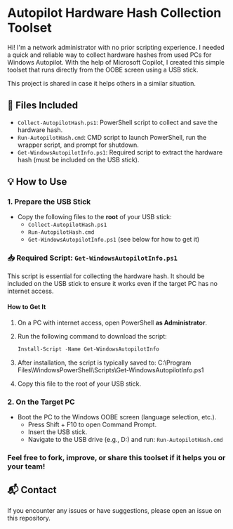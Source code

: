 # Autopilot Hardware Hash Collection Toolset

Hi! I'm a network administrator with no prior scripting experience. I needed a quick and reliable way to collect hardware hashes from used PCs for Windows Autopilot. With the help of Microsoft Copilot, I created this simple toolset that runs directly from the OOBE screen using a USB stick.

This project is shared in case it helps others in a similar situation.

## 📁 Files Included

- `Collect-AutopilotHash.ps1`: PowerShell script to collect and save the hardware hash.
- `Run-AutopilotHash.cmd`: CMD script to launch PowerShell, run the wrapper script, and prompt for shutdown.
- `Get-WindowsAutopilotInfo.ps1`: Required script to extract the hardware hash (must be included on the USB stick).

## 💡 How to Use

### 1. Prepare the USB Stick

- Copy the following files to the **root** of your USB stick:
  - `Collect-AutopilotHash.ps1`
  - `Run-AutopilotHash.cmd`
  - `Get-WindowsAutopilotInfo.ps1` (see below for how to get it)

### 📥 Required Script: `Get-WindowsAutopilotInfo.ps1`

This script is essential for collecting the hardware hash. It should be included on the USB stick to ensure it works even if the target PC has no internet access.

#### How to Get It

1. On a PC with internet access, open PowerShell **as Administrator**.
2. Run the following command to download the script:

   ```powershell
   Install-Script -Name Get-WindowsAutopilotInfo
   ```
3. After installation, the script is typically saved to:
   C:\Program Files\WindowsPowerShell\Scripts\Get-WindowsAutopilotInfo.ps1

4. Copy this file to the root of your USB stick.

### 2. On the Target PC
- Boot the PC to the Windows OOBE screen (language selection, etc.).
  - Press Shift + F10 to open Command Prompt.
  - Insert the USB stick.
  - Navigate to the USB drive (e.g., D:) and run:
    ``` Run-AutopilotHash.cmd ```

### Feel free to fork, improve, or share this toolset if it helps you or your team!

## 📬 Contact

If you encounter any issues or have suggestions, please open an issue on this repository.

